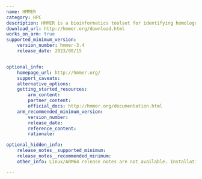 ```yaml
---
name: HMMER
category: HPC
description: HMMER is a bioinformatics toolset for identifying homologous sequences in sequence databases and making sequence alignments using Hidden Markov Models (HMMs).
download_url: http://hmmer.org/download.html
works_on_arm: true
supported_minimum_version:
    version_number: hmmer-3.4
    release_date: 2023/08/15


optional_info:
    homepage_url: http://hmmer.org/
    support_caveats:
    alternative_options:
    getting_started_resources:
        arm_content:
        partner_content:
        official_docs: http://hmmer.org/documentation.html
    arm_recommended_minimum_version:
        version_number:
        release_date:
        reference_content:
        rationale:

optional_hidden_info:
    release_notes__supported_minimum:
    release_notes__recommended_minimum:
    other_info: Linux/ARM64 release notes are not available. Installation and testing are done via the [tar archive](http://hmmer.org/download.html).

---
```


